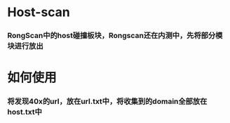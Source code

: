 # Host-scan
### RongScan中的host碰撞板块，Rongscan还在内测中，先将部分模块进行放出


# 如何使用
### 将发现40x的url，放在url.txt中，将收集到的domain全部放在host.txt中

